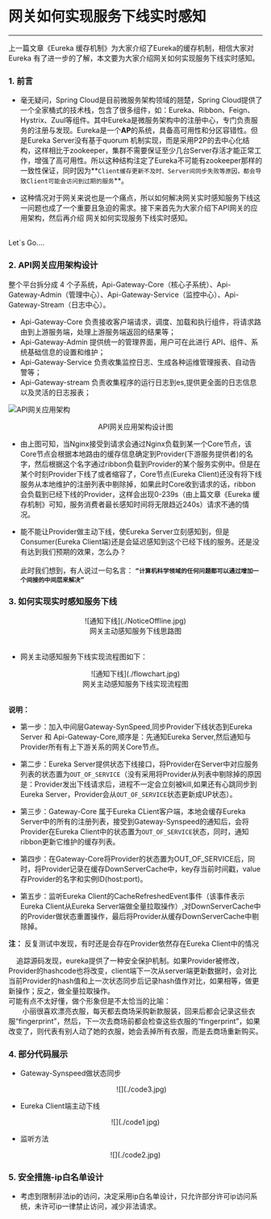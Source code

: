 # 网关如何实现服务下线实时感知
---
上一篇文章《Eureka 缓存机制》为大家介绍了Eureka的缓存机制，相信大家对Eureka 有了进一步的了解，本文要为大家介绍网关如何实现服务下线实时感知。
### 1. 前言
 + 毫无疑问，Spring Cloud是目前微服务架构领域的翘楚，Spring Cloud提供了一个全家桶式的技术栈，包含了很多组件，如：Eureka、Ribbon、Feign、Hystrix、Zuul等组件。其中Eureka是微服务架构中的注册中心，专门负责服务的注册与发现。Eureka是一个**AP**的系统，具备高可用性和分区容错性。但是Eureka Server没有基于quorum 机制实现，而是采用P2P的去中心化结构，这样相比于zookeeper，集群不需要保证至少几台Server存活才能正常工作，增强了高可用性。所以这种结构注定了Eureka不可能有zookeeper那样的一致性保证，同时因为**`Client缓存更新不及时、Server间同步失败等原因，都会导致Client可能会访问到过期的服务`**。
 
 + 这种情况对于网关来说也是一个痛点，所以如何解决网关实时感知服务下线这一问题也成了一个重要且急迫的需求。接下来首先为大家介绍下API网关的应用架构，然后再介绍
网关如何实现服务下线实时感知。

<br>Let`s Go.... 
### 2. API网关应用架构设计
整个平台拆分成 4 个子系统，Api-Gateway-Core（核心子系统）、Api-Gateway-Admin（管理中心）、Api-Gateway-Service（监控中心）、Api-Gateway-Stream（日志中心）。

+ Api-Gateway-Core 负责接收客户端请求，调度、加载和执行组件，将请求路由到上游服务端，处理上游服务端返回的结果等；
+ Api-Gateway-Admin 提供统一的管理界面，用户可在此进行 API、组件、系统基础信息的设置和维护；
+ Api-Gateway-Service 负责收集监控日志、生成各种运维管理报表、自动告警等；
+ Api-Gateway-stream 负责收集程序的运行日志到es,提供更全面的日志信息以及灵活的日志报表；

 ![API网关应用架构](https://github.com/xie905528463/Hello-World/gateway-architecture.jpg)
<center>API网关应用架构设计图</center>


+ 由上图可知，当Nginx接受到请求会通过Nginx负载到某一个Core节点，该Core节点会根据本地路由的缓存信息确定到Provider(下游服务提供者)的名字，然后根据这个名字通过ribbon负载到Provider的某个服务实例中。但是在某个时刻Provider下线了或者缩容了，Core节点(Eureka Client)还没有将下线服务从本地维护的注册列表中剔除掉，如果此时Core收到请求的话，ribbon会负载到已经下线的Provider，这样会出现0-239s（由上篇文章《Eureka 缓存机制》可知，服务消费者最长感知时间将无限趋近240s）请求不通的情况。

+ 能不能让Provider做主动下线，使Eureka Server立刻感知到，但是Consumer(Eureka Client端)还是会延迟感知到这个已经下线的服务。还是没有达到我们预期的效果，怎么办？<br>
<br>此时我们想到，有人说过一句名言：
**`“计算机科学领域的任何问题都可以通过增加一个间接的中间层来解决” `**

### 3. 如何实现实时感知服务下线


<center>![通知下线](./NoticeOffline.jpg)</center>
<center>网关主动感知服务下线思路图</center><br>

+ 网关主动感知服务下线实现流程图如下：

<center>![通知下线](./flowchart.jpg)</center>
<center>网关主动感知服务下线实现流程图</center><br>

**说明：**<br>

 +  第一步：加入中间层Gateway-SynSpeed,同步Provider下线状态到Eureka Server 和 Api-Gateway-Core,顺序是：先通知Eureka Server,然后通知与Provider所有有上下游关系的网关Core节点。

 + 第二步：Eureka Server提供状态下线接口，将Provider在Server中对应服务列表的状态置为`OUT_OF_SERVICE`（没有采用将Provider从列表中剔除掉的原因是：Provider发出下线请求后，进程不一定会立刻被kill,如果还有心跳同步到Eureka Server，Provider会从`OUT_OF_SERVICE`状态更新成UP状态）。

+  第三步：Gateway-Core 属于Eureka CLient客户端，本地会缓存Eureka Server中的所有的注册列表，接受到Gateway-Synspeed的通知后，会将Provider在Eureka Client中的状态置为`OUT_OF_SERVICE`状态，同时，通知ribbon更新它维护的缓存列表。
 
+ 第四步：在Gateway-Core将Provider的状态置为OUT_OF_SERVICE后，同时，将Provider记录在缓存DownServerCache中，key存当前时间戳，value存Provider的名字和实例ID(host:port)。
+ 第五步：监听Eureka Client的CacheRefreshedEvent事件（该事件表示Eureka Client从Eureka Server端做全量拉取操作）,对DownServerCache中的Provider做状态重置操作，最后将Provider从缓存DownServerCache中剔除掉。

**注：**
 反复测试中发现，有时还是会存在Provider依然存在Eureka Client中的情况
 
 &nbsp;&nbsp;&nbsp;&nbsp;追踪源码发现，eureka提供了一种安全保护机制。如果Provider被修改，Provider的hashcode也将改变，client端下一次从server端更新数据时，会对比当前Provider的hash值和上一次状态同步后记录hash值作对比，如果相等，做更新操作；反之，做全量拉取操作。<br>可能有点不太好懂，做个形象但是不太恰当的比喻：<br> &nbsp;&nbsp;&nbsp;&nbsp;&nbsp;&nbsp;&nbsp;小丽很喜欢漂亮衣服，每天都去商场采购新款服装，回来后都会记录这些衣服“fingerprint”，然后，下一次去商场前都会检查这些衣服的“fingerprint”，如果改变了，则代表有别人动了她的衣服，她会丢掉所有衣服，而是去商场重新购买。

### 4. 部分代码展示
 + Gateway-Synspeed做状态同步
   <center>![](./code3.jpg)</center>
   
 + Eureka Client端主动下线
  <center>![](./code1.jpg)</center>
 
 +  监听方法
   <center>![](./code2.jpg)</center>

 ### 5. 安全措施-ip白名单设计
 + 考虑到限制非法ip的访问，决定采用ip白名单设计，只允许部分许可ip访问系统，未许可ip一律禁止访问，减少非法请求。 
 

 
 















   





